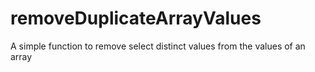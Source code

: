 # removeDuplicateArrayValues
A simple function to remove select distinct values from the values of an array
